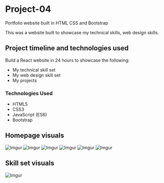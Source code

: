 # Project-04
Portfolio website built in HTML CSS and Bootstrap


This was a website built to showcase my technical skills, web design skills.



## Project timeline and technologies used

Build a React website in 24 hours to showcase the following:
* My technical skill set
* My web design skill set
* My projects

### Technologies Used

* HTML5
* CSS3
* JavaScript (ES6)
* Bootstrap



## Homepage visuals


![Imgur](https://i.imgur.com/zzTxoS2.png?1)
![Imgur](https://i.imgur.com/voIJ0AG.png?1)
![Imgur](https://i.imgur.com/xjHH6Hr.png?1)
![Imgur](https://i.imgur.com/3JJlqb9.png?1)
![Imgur](https://i.imgur.com/4MTPw56.png?1)
![Imgur](https://i.imgur.com/dDprlF7.png?1)

## Skill set visuals

![Imgur](https://i.imgur.com/bVE2xqe.png?1)
